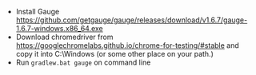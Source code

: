 * Install Gauge https://github.com/getgauge/gauge/releases/download/v1.6.7/gauge-1.6.7-windows.x86_64.exe
* Download chromedriver from https://googlechromelabs.github.io/chrome-for-testing/#stable and copy it into C:\Windows (or some other place on your path.)
* Run `gradlew.bat gauge` on command line